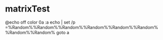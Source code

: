 # matrixTest
@echo off
color 0a
:a
echo | set /p =%Random%%Random%%Random%%Random%%Random%%Random%%Random%%Random%
goto a
